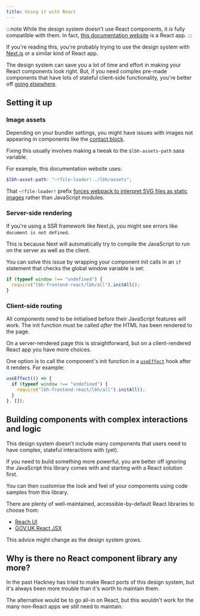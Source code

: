 ```yaml
---
title: Using it with React
---
```


:::note
While the design system doesn't use React components, it _is_ fully compatible with them. In fact, [this documentation website](https://v2.docusaurus.io/) is a React app.
:::

If you're reading this, you're probably trying to use the design system with [Next.js](https://nextjs.org/) or a similar kind of React app.

The design system can save you a lot of time and effort in making your React components look right. But, if you need complex pre-made components that have lots of stateful client-side functionality, you're better off [going elsewhere](#building-components-with-complex-interactions-and-logic).

## Setting it up

### Image assets

Depending on your bundler settings, you might have issues with images not appearing in components like the [contact block](/components/contacts-block).

Fixing this usually involves making a tweak to the `$lbh-assets-path` sass variable.

For example, this documentation website uses:

```scss
$lbh-asset-path: "~!file-loader!../lbh/assets";
```

That `~!file-loader!` prefix [forces webpack to interpret SVG files as static images](https://github.com/facebook/docusaurus/issues/3566#issue-718199061) rather than JavaScript modules.

### Server-side rendering

If you're using a SSR framework like Next.js, you might see errors like `document is not defined`.

This is because Next will automatically try to compile the JavaScript to run on the server as well as the client.

You can solve this issue by wrapping your component init calls in an `if` statement that checks the global window variable is set:

```jsx
if (typeof window !== "undefined") {
  require("lbh-frontend-react/lbh/all").initAll();
}
```

### Client-side routing

All components need to be initialised before their JavaScript features will work. The init function must be called _after_ the HTML has been rendered to the page.

On a server-rendered page this is straightforward, but on a client-rendered React app you have more choices.

One option is to call the component's init function in a [`useEffect`](https://reactjs.org/docs/hooks-effect.html) hook after it renders. For example:

```jsx
useEffect(() => {
  if (typeof window !== "undefined") {
    require("lbh-frontend-react/lbh/all").initAll();
  }
}, []);
```

## Building components with complex interactions and logic

This design system doesn't include many components that users need to have complex, stateful interactions with (yet).

If you need to build something more powerful, you are better off ignoring the JavaScript this library comes with and starting with a React solution first.

You can then customise the look and feel of your components using code samples from this library.

There are plenty of well-maintained, accessible-by-default React libraries to choose from:

- [Reach UI](https://reach.tech/)
- [GOV.UK React JSX](https://github.com/surevine/govuk-react-jsx)

This advice might change as the design system grows.

## Why is there no React component library any more?

In the past Hackney has tried to make React ports of this design system, but it's always been more trouble than it's worth to maintain them.

The alternative would be to go all-in on React, but this wouldn't work for the many non-React apps we still need to maintain.
